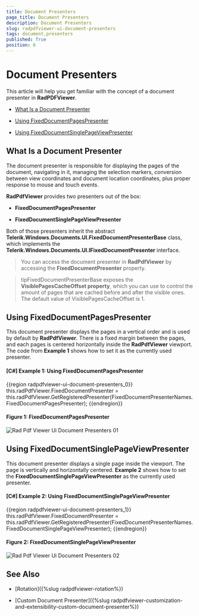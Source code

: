 ```yaml
---
title: Document Presenters
page_title: Document Presenters
description: Document Presenters
slug: radpdfviewer-ui-document-presenters
tags: document,presenters
published: True
position: 6
---
```


# Document Presenters



This article will help you get familiar with the concept of a document presenter in __RadPDFViewer__.
      

* [What Is a Document Presenter](#what-is-a-document-presenter)

* [Using FixedDocumentPagesPresenter](#using-fixeddocumentpagespresenter)

* [Using FixedDocumentSinglePageViewPresenter](#using-fixeddocumentsinglepageviewpresenter)


## What Is a Document Presenter

The document presenter is responsible for displaying the pages of the document, navigating in it, managing the selection markers, conversion between view coordinates and document location coordinates, plus proper response to mouse and touch events.
        

__RadPdfViewer__ provides two presenters out of the box:
        

* __FixedDocumentPagesPresenter__

* __FixedDocumentSinglePageViewPresenter__

Both of those presenters inherit the abstract __Telerik.Windows.Documents.UI.FixedDocumentPresenterBase__ class, which implements the __Telerik.Windows.Documents.UI.IFixedDocumentPresenter__ interface.
        

>You can access the document presenter in __RadPdfViewer__ by accessing the __FixedDocumentPresenter__ property. 
        
>tipFixedDocumentPresenterBase exposes the **VisiblePagesCacheOffset property**, which you can use to control the amount of pages that are cached before and after the visible ones. The default value of VisiblePagesCacheOffset is 1. 

## Using FixedDocumentPagesPresenter

This document presenter displays the pages in a vertical order and is used by default by __RadPdfViewer__. There is a fixed margin between the pages, and each pages is centered horizontally inside the __RadPdfViewer__ viewport. The code from **Example 1** shows how to set it as the currently used presenter.
        

#### __[C#] Example 1: Using FixedDocumentPagesPresenter__

{{region radpdfviewer-ui-document-presenters_0}}
	this.radPdfViewer.FixedDocumentPresenter = this.radPdfViewer.GetRegisteredPresenter(FixedDocumentPresenterNames.FixedDocumentPagesPresenter);
{{endregion}}



#### **Figure 1: FixedDocumentPagesPresenter**
![Rad Pdf Viewer Ui Document Presenters 01](images/RadPdfViewer_Ui_Document_Presenters_01.png)


## Using FixedDocumentSinglePageViewPresenter

This document presenter displays a single page inside the viewport. The page is vertically and horizontally centered. **Example 2** shows how to set the __FixedDocumentSinglePageViewPresenter__ as the currently used presenter.      
        

#### __[C#] Example 2: Using FixedDocumentSinglePageViewPresenter__

{{region radpdfviewer-ui-document-presenters_1}}
	this.radPdfViewer.FixedDocumentPresenter = this.radPdfViewer.GetRegisteredPresenter(FixedDocumentPresenterNames.FixedDocumentSinglePageViewPresenter);
{{endregion}}



#### **Figure 2: FixedDocumentSinglePageViewPresenter**
![Rad Pdf Viewer Ui Document Presenters 02](images/RadPdfViewer_Ui_Document_Presenters_02.png)

## See Also

 * [Rotation]({%slug radpdfviewer-rotation%})

 * [Custom Document Presenter]({%slug radpdfviewer-customization-and-extensibility-custom-document-presenter%})
